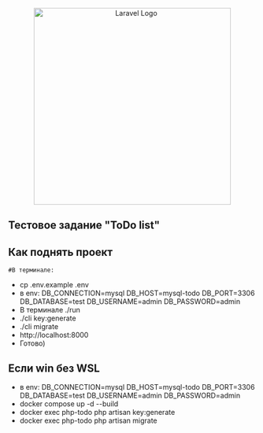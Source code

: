 <p align="center"><a href="https://laravel.com" target="_blank"><img src="https://raw.githubusercontent.com/laravel/art/master/logo-lockup/5%20SVG/2%20CMYK/1%20Full%20Color/laravel-logolockup-cmyk-red.svg" width="400" alt="Laravel Logo"></a></p>

## Тестовое задание "ToDo list"
## Как поднять проект
    #В терминале:
- cp .env.example .env
- в env:
    DB_CONNECTION=mysql
    DB_HOST=mysql-todo
    DB_PORT=3306
    DB_DATABASE=test
    DB_USERNAME=admin
    DB_PASSWORD=admin
- В терминале ./run
- ./cli key:generate
- ./cli migrate
- http://localhost:8000
- Готово)

## Если win без WSL
- в env:
  DB_CONNECTION=mysql
  DB_HOST=mysql-todo
  DB_PORT=3306
  DB_DATABASE=test
  DB_USERNAME=admin
  DB_PASSWORD=admin
- docker compose up -d --build
- docker exec php-todo php artisan key:generate
- docker exec php-todo php artisan migrate
